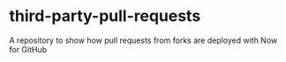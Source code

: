 # third-party-pull-requests
A repository to show how pull requests from forks are deployed with Now for GitHub
